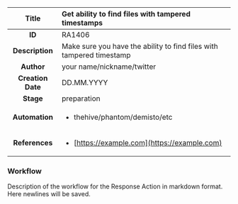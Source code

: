 | Title                       |  Get ability to find files with tampered timestamps         |
|:---------------------------:|:--------------------|
| **ID**                      | RA1406            |
| **Description**             | Make sure you have the ability to find files with tampered timestamp   |
| **Author**                  | your name/nickname/twitter        |
| **Creation Date**           | DD.MM.YYYY |
| **Stage**                   | preparation         |
| **Automation** |<ul><li>thehive/phantom/demisto/etc</li></ul>|
| **References** |<ul><li>[https://example.com](https://example.com)</li></ul>|

### Workflow

Description of the workflow for the Response Action in markdown format.  
Here newlines will be saved.  
